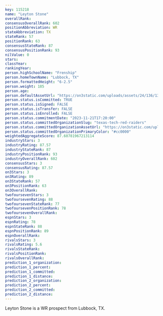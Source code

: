 ```yaml
---
key: 115218
name: "Leyton Stone"
overallRank: 
consensusOverallRank: 602
positionAbbreviation: WR
stateAbbreviation: TX
stateRank: 57
positionRank: 63
consensusStateRank: 87
consensusPositionRank: 93
nilValue: 0
stars: 
classYear: 
rankingYear: 
person.highSchoolName: "Frenship"
person.homeTownName: "Lubbock, TX"
person.formattedHeight: "6-2.5"
person.weight: 185
person.age: 
person.defaultAssetUrl: "https://on3static.com/uploads/assets/24/136/136024.png"
person.status.isCommitted: TRUE
person.status.isSigned: FALSE
person.status.isTransfer: FALSE
person.status.isEnrolled: FALSE
person.status.commitmentDate: "2023-11-21T17:20:00"
person.status.committedOrganizationSlug: "texas-tech-red-raiders"
person.status.committedOrganizationAssetUrl: "https://on3static.com/uploads/assets/272/150/150272.svg"
person.status.committedOrganizationPrimaryColor: "#cc0000"
weightedAggregateScore: 87.60781967213114
industryStars: 3
industryRating: 87.57
industryStateRank: 87
industryPositionRank: 93
industryOverallRank: 602
consensusStars: 3
consensusRating: 87.57
on3Stars: 3
on3Rating: 89
on3StateRank: 57
on3PositionRank: 63
on3OverallRank: 
twofoursevenStars: 3
twofoursevenRating: 88
twofoursevenStateRank: 77
twofoursevenPositionRank: 78
twofoursevenOverallRank: 
espnStars: 3
espnRating: 78
espnStateRank: 88
espnPositionRank: 89
espnOverallRank: 
rivalsStars: 3
rivalsRating: 5.6
rivalsStateRank: 
rivalsPositionRank: 
rivalsOverallRank: 
prediction_1_organization: 
prediction_1_percent: 
prediction_1_committed: 
prediction_1_distance: 
prediction_2_organization: 
prediction_2_percent: 
prediction_2_committed: 
prediction_2_distance: 
---
```

Leyton Stone is a WR prospect from Lubbock, TX.